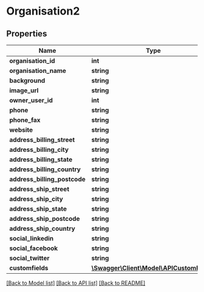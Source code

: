 # Organisation2

## Properties
Name | Type | Description | Notes
------------ | ------------- | ------------- | -------------
**organisation_id** | **int** |  | 
**organisation_name** | **string** |  | 
**background** | **string** |  | [optional] 
**image_url** | **string** |  | [optional] 
**owner_user_id** | **int** |  | [optional] 
**phone** | **string** |  | [optional] 
**phone_fax** | **string** |  | [optional] 
**website** | **string** |  | [optional] 
**address_billing_street** | **string** |  | [optional] 
**address_billing_city** | **string** |  | [optional] 
**address_billing_state** | **string** |  | [optional] 
**address_billing_country** | **string** |  | [optional] 
**address_billing_postcode** | **string** |  | [optional] 
**address_ship_street** | **string** |  | [optional] 
**address_ship_city** | **string** |  | [optional] 
**address_ship_state** | **string** |  | [optional] 
**address_ship_postcode** | **string** |  | [optional] 
**address_ship_country** | **string** |  | [optional] 
**social_linkedin** | **string** |  | [optional] 
**social_facebook** | **string** |  | [optional] 
**social_twitter** | **string** |  | [optional] 
**customfields** | [**\Swagger\Client\Model\APICustomField[]**](APICustomField.md) |  | [optional] 

[[Back to Model list]](../README.md#documentation-for-models) [[Back to API list]](../README.md#documentation-for-api-endpoints) [[Back to README]](../README.md)


